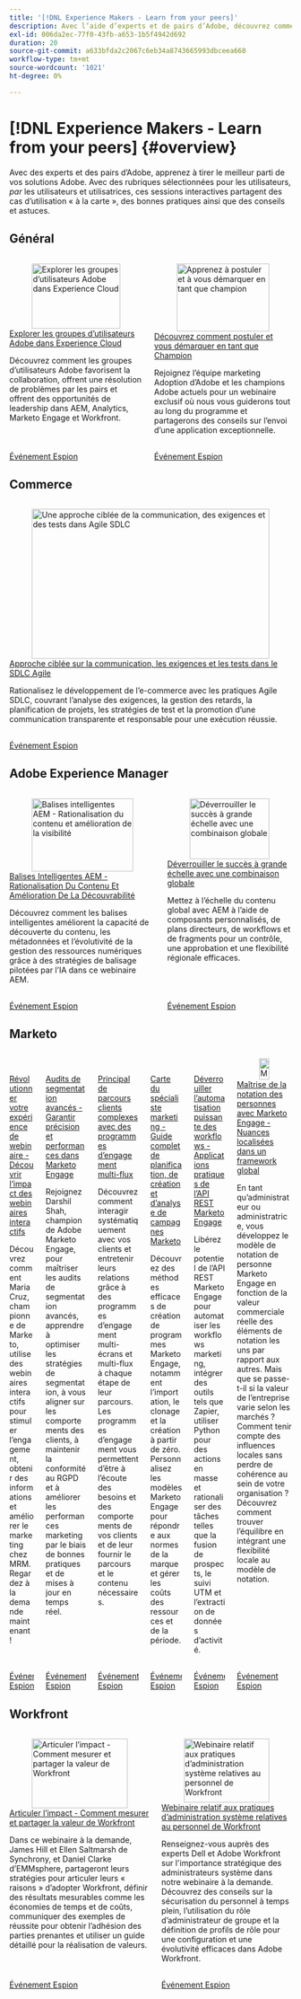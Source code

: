 ```yaml
---
title: '[!DNL Experience Makers - Learn from your peers]'
description: Avec l’aide d’experts et de pairs d’Adobe, découvrez comment tirer le meilleur parti de vos solutions Adobe. [!DNL Experience Makers - Learn from your peers] est une série mondiale d’événements d’apprentissage client virtuels, axée sur l’exploration  [!DNL Adobe Experience Cloud]  solutions.
exl-id: 006da2ec-77f0-43fb-a653-1b5f4942d692
duration: 20
source-git-commit: a633bfda2c2067c6eb34a8743665993dbceea660
workflow-type: tm+mt
source-wordcount: '1021'
ht-degree: 0%

---
```


# [!DNL Experience Makers - Learn from your peers] {#overview}

Avec des experts et des pairs d’Adobe, apprenez à tirer le meilleur parti de vos solutions Adobe. Avec des rubriques sélectionnées pour les utilisateurs, _par_ les utilisateurs et utilisatrices, ces sessions interactives partagent des cas d’utilisation « à la carte », des bonnes pratiques ainsi que des conseils et astuces.

## Général

<!-- CARDS
{cta  = Watch event}

* ./adobe-user-groups.md
* ./adobe-champion-application.md

-->
<!-- START CARDS HTML - DO NOT MODIFY BY HAND -->
<div class="columns">
    <div class="column is-half-tablet is-half-desktop is-one-third-widescreen" aria-label="Explore Adobe User Groups across Experience Cloud">
        <div class="card" style="height: 100%; display: flex; flex-direction: column; height: 100%;">
            <div class="card-image">
                <figure class="image x-is-16by9">
                    <a href="./adobe-user-groups.md" title="Explorer les groupes d’utilisateurs Adobe dans Experience Cloud" target="_blank" rel="referrer">
                        <img class="is-bordered-r-small" src="https://video.tv.adobe.com/v/3470396/?format=jpeg&nocache=1756413991529" alt="Explorer les groupes d’utilisateurs Adobe dans Experience Cloud"
                             style="width: 100%; aspect-ratio: 16 / 9; object-fit: cover; overflow: hidden; display: block; margin: auto;">
                    </a>
                </figure>
            </div>
            <div class="card-content is-padded-small" style="display: flex; flex-direction: column; flex-grow: 1; justify-content: space-between;">
                <div class="top-card-content">
                    <p class="headline is-size-6 has-text-weight-bold">
                        <a href="./adobe-user-groups.md" target="_blank" rel="referrer" title="Explorer les groupes d’utilisateurs Adobe dans Experience Cloud">Explorer les groupes d’utilisateurs Adobe dans Experience Cloud</a>
                    </p>
                    <p class="is-size-6">Découvrez comment les groupes d’utilisateurs Adobe favorisent la collaboration, offrent une résolution de problèmes par les pairs et offrent des opportunités de leadership dans AEM, Analytics, Marketo Engage et Workfront.</p>
                </div>
                <a href="./adobe-user-groups.md" target="_blank" rel="referrer" class="spectrum-Button spectrum-Button--outline spectrum-Button--primary spectrum-Button--sizeM" style="align-self: flex-start; margin-top: 1rem;">
                    <span class="spectrum-Button-label has-no-wrap has-text-weight-bold">Événement Espion</span>
                </a>
            </div>
        </div>
    </div>
    <div class="column is-half-tablet is-half-desktop is-one-third-widescreen" aria-label="Learn how to apply and stand out as a Champion">
        <div class="card" style="height: 100%; display: flex; flex-direction: column; height: 100%;">
            <div class="card-image">
                <figure class="image x-is-16by9">
                    <a href="./adobe-champion-application.md" title="Apprenez à postuler et à vous démarquer en tant que champion" target="_blank" rel="referrer">
                        <img class="is-bordered-r-small" src="https://video.tv.adobe.com/v/3458989/?format=jpeg&nocache=1756413991535" alt="Apprenez à postuler et à vous démarquer en tant que champion"
                             style="width: 100%; aspect-ratio: 16 / 9; object-fit: cover; overflow: hidden; display: block; margin: auto;">
                    </a>
                </figure>
            </div>
            <div class="card-content is-padded-small" style="display: flex; flex-direction: column; flex-grow: 1; justify-content: space-between;">
                <div class="top-card-content">
                    <p class="headline is-size-6 has-text-weight-bold">
                        <a href="./adobe-champion-application.md" target="_blank" rel="referrer" title="Apprenez à postuler et à vous démarquer en tant que champion">Découvrez comment postuler et vous démarquer en tant que Champion</a>
                    </p>
                    <p class="is-size-6">Rejoignez l’équipe marketing Adoption d’Adobe et les champions Adobe actuels pour un webinaire exclusif où nous vous guiderons tout au long du programme et partagerons des conseils sur l’envoi d’une application exceptionnelle.</p>
                </div>
                <a href="./adobe-champion-application.md" target="_blank" rel="referrer" class="spectrum-Button spectrum-Button--outline spectrum-Button--primary spectrum-Button--sizeM" style="align-self: flex-start; margin-top: 1rem;">
                    <span class="spectrum-Button-label has-no-wrap has-text-weight-bold">Événement Espion</span>
                </a>
            </div>
        </div>
    </div>
</div>
<!-- END CARDS HTML - DO NOT MODIFY BY HAND -->


## Commerce

<!-- CARDS
* commerce/2024/agile-sdlc.md {cta  = Watch event}
-->
<!-- START CARDS HTML - DO NOT MODIFY BY HAND -->
<div class="columns">
    <div class="column is-half-tablet is-half-desktop is-one-third-widescreen" aria-label="A Focused Approach on Communication, Requirements, and Testing in Agile SDLC">
        <div class="card" style="height: 100%; display: flex; flex-direction: column; height: 100%;">
            <div class="card-image">
                <figure class="image x-is-16by9">
                    <a href="commerce/2024/agile-sdlc.md" title="Une approche ciblée de la communication, des exigences et des tests dans Agile SDLC" target="_blank" rel="referrer">
                        <img class="is-bordered-r-small" src="https://video.tv.adobe.com/v/3427501/?format=jpeg&nocache=1756413991911" alt="Une approche ciblée de la communication, des exigences et des tests dans Agile SDLC"
                             style="width: 100%; aspect-ratio: 16 / 9; object-fit: cover; overflow: hidden; display: block; margin: auto;">
                    </a>
                </figure>
            </div>
            <div class="card-content is-padded-small" style="display: flex; flex-direction: column; flex-grow: 1; justify-content: space-between;">
                <div class="top-card-content">
                    <p class="headline is-size-6 has-text-weight-bold">
                        <a href="commerce/2024/agile-sdlc.md" target="_blank" rel="referrer" title="Une approche ciblée de la communication, des exigences et des tests dans Agile SDLC">Approche ciblée sur la communication, les exigences et les tests dans le SDLC Agile</a>
                    </p>
                    <p class="is-size-6">Rationalisez le développement de l’e-commerce avec les pratiques Agile SDLC, couvrant l’analyse des exigences, la gestion des retards, la planification de projets, les stratégies de test et la promotion d’une communication transparente et responsable pour une exécution réussie.</p>
                </div>
                <a href="commerce/2024/agile-sdlc.md" target="_blank" rel="referrer" class="spectrum-Button spectrum-Button--outline spectrum-Button--primary spectrum-Button--sizeM" style="align-self: flex-start; margin-top: 1rem;">
                    <span class="spectrum-Button-label has-no-wrap has-text-weight-bold">Événement Espion</span>
                </a>
            </div>
        </div>
    </div>
</div>
<!-- END CARDS HTML - DO NOT MODIFY BY HAND -->

## Adobe Experience Manager

<!-- CARDS

{cta  = Watch event}

* experience-manager/aug2025/smart-tags.md
* experience-manager/july2024/global-digital-presence.md

-->
<!-- START CARDS HTML - DO NOT MODIFY BY HAND -->
<div class="columns">
    <div class="column is-half-tablet is-half-desktop is-one-third-widescreen" aria-label="AEM Smart Tags - Streamlining Content & Enhancing Discoverability">
        <div class="card" style="height: 100%; display: flex; flex-direction: column; height: 100%;">
            <div class="card-image">
                <figure class="image x-is-16by9">
                    <a href="experience-manager/aug2025/smart-tags.md" title="Balises intelligentes AEM - Rationalisation du contenu et amélioration de la visibilité" target="_blank" rel="referrer">
                        <img class="is-bordered-r-small" src="https://video.tv.adobe.com/v/3471511/?format=jpeg&nocache=1756413992243" alt="Balises intelligentes AEM - Rationalisation du contenu et amélioration de la visibilité"
                             style="width: 100%; aspect-ratio: 16 / 9; object-fit: cover; overflow: hidden; display: block; margin: auto;">
                    </a>
                </figure>
            </div>
            <div class="card-content is-padded-small" style="display: flex; flex-direction: column; flex-grow: 1; justify-content: space-between;">
                <div class="top-card-content">
                    <p class="headline is-size-6 has-text-weight-bold">
                        <a href="experience-manager/aug2025/smart-tags.md" target="_blank" rel="referrer" title="Balises intelligentes AEM - Rationalisation du contenu et amélioration de la visibilité">Balises Intelligentes AEM - Rationalisation Du Contenu Et Amélioration De La Découvrabilité</a>
                    </p>
                    <p class="is-size-6">Découvrez comment les balises intelligentes améliorent la capacité de découverte du contenu, les métadonnées et l’évolutivité de la gestion des ressources numériques grâce à des stratégies de balisage pilotées par l’IA dans ce webinaire AEM.</p>
                </div>
                <a href="experience-manager/aug2025/smart-tags.md" target="_blank" rel="referrer" class="spectrum-Button spectrum-Button--outline spectrum-Button--primary spectrum-Button--sizeM" style="align-self: flex-start; margin-top: 1rem;">
                    <span class="spectrum-Button-label has-no-wrap has-text-weight-bold">Événement Espion</span>
                </a>
            </div>
        </div>
    </div>
    <div class="column is-half-tablet is-half-desktop is-one-third-widescreen" aria-label="Unlocking Success at Scale with a Global Combination">
        <div class="card" style="height: 100%; display: flex; flex-direction: column; height: 100%;">
            <div class="card-image">
                <figure class="image x-is-16by9">
                    <a href="experience-manager/july2024/global-digital-presence.md" title="Déverrouiller le succès à grande échelle avec une combinaison globale" target="_blank" rel="referrer">
                        <img class="is-bordered-r-small" src="https://video.tv.adobe.com/v/3457918/?format=jpeg&nocache=1756413992257" alt="Déverrouiller le succès à grande échelle avec une combinaison globale"
                             style="width: 100%; aspect-ratio: 16 / 9; object-fit: cover; overflow: hidden; display: block; margin: auto;">
                    </a>
                </figure>
            </div>
            <div class="card-content is-padded-small" style="display: flex; flex-direction: column; flex-grow: 1; justify-content: space-between;">
                <div class="top-card-content">
                    <p class="headline is-size-6 has-text-weight-bold">
                        <a href="experience-manager/july2024/global-digital-presence.md" target="_blank" rel="referrer" title="Déverrouiller le succès à grande échelle avec une combinaison globale">Déverrouiller le succès à grande échelle avec une combinaison globale</a>
                    </p>
                    <p class="is-size-6">Mettez à l’échelle du contenu global avec AEM à l’aide de composants personnalisés, de plans directeurs, de workflows et de fragments pour un contrôle, une approbation et une flexibilité régionale efficaces.</p>
                </div>
                <a href="experience-manager/july2024/global-digital-presence.md" target="_blank" rel="referrer" class="spectrum-Button spectrum-Button--outline spectrum-Button--primary spectrum-Button--sizeM" style="align-self: flex-start; margin-top: 1rem;">
                    <span class="spectrum-Button-label has-no-wrap has-text-weight-bold">Événement Espion</span>
                </a>
            </div>
        </div>
    </div>
</div>
<!-- END CARDS HTML - DO NOT MODIFY BY HAND -->

## Marketo

<!-- CARDS

{cta  = Watch event}

* marketo/may2025/interactive-webinars.md
* marketo/nov2024/advanced-segmentation.md
* marketo/sept2024/multi-stream-engagement-programs.md
* marketo/july2024/marketers-map-marketo-campaigns.md
* marketo/april2024/practical-applications-of-marketo-engage-rest-api.md
* marketo/jan2024/person-scoring-mastery.md
-->
<!-- START CARDS HTML - DO NOT MODIFY BY HAND -->
<div class="columns">
    <div class="column is-half-tablet is-half-desktop is-one-third-widescreen" aria-label="Revolutionizing Your Webinar Experience - Discover the Impact of Interactive Webinars">
        <div class="card" style="height: 100%; display: flex; flex-direction: column; height: 100%;">
            <div class="card-image">
                <figure class="image x-is-16by9">
                    <a href="marketo/may2025/interactive-webinars.md" title="Révolutionner votre expérience de webinaire - Découvrez l’impact des webinaires interactifs" target="_blank" rel="referrer">
                        <img class="is-bordered-r-small" src="https://video.tv.adobe.com/v/3458099/?format=jpeg&nocache=1756413992825" alt="Révolutionner votre expérience de webinaire - Découvrez l’impact des webinaires interactifs"
                             style="width: 100%; aspect-ratio: 16 / 9; object-fit: cover; overflow: hidden; display: block; margin: auto;">
                    </a>
                </figure>
            </div>
            <div class="card-content is-padded-small" style="display: flex; flex-direction: column; flex-grow: 1; justify-content: space-between;">
                <div class="top-card-content">
                    <p class="headline is-size-6 has-text-weight-bold">
                        <a href="marketo/may2025/interactive-webinars.md" target="_blank" rel="referrer" title="Révolutionner votre expérience de webinaire - Découvrez l’impact des webinaires interactifs">Révolutionner votre expérience de webinaire - Découvrir l’impact des webinaires interactifs</a>
                    </p>
                    <p class="is-size-6">Découvrez comment Maria Cruz, championne de Marketo, utilise des webinaires interactifs pour stimuler l’engagement, obtenir des informations et améliorer le marketing chez MRM. Regardez à la demande maintenant !</p>
                </div>
                <a href="marketo/may2025/interactive-webinars.md" target="_blank" rel="referrer" class="spectrum-Button spectrum-Button--outline spectrum-Button--primary spectrum-Button--sizeM" style="align-self: flex-start; margin-top: 1rem;">
                    <span class="spectrum-Button-label has-no-wrap has-text-weight-bold">Événement Espion</span>
                </a>
            </div>
        </div>
    </div>
    <div class="column is-half-tablet is-half-desktop is-one-third-widescreen" aria-label="Advanced Segmentation Audits - Ensuring Precision and Performance in Marketo Engage">
        <div class="card" style="height: 100%; display: flex; flex-direction: column; height: 100%;">
            <div class="card-image">
                <figure class="image x-is-16by9">
                    <a href="marketo/nov2024/advanced-segmentation.md" title="Audits de segmentation avancés - Garantir la précision et les performances dans Marketo Engage" target="_blank" rel="referrer">
                        <img class="is-bordered-r-small" src="https://video.tv.adobe.com/v/3439383/?format=jpeg&nocache=1756413992857" alt="Audits de segmentation avancés - Garantir la précision et les performances dans Marketo Engage"
                             style="width: 100%; aspect-ratio: 16 / 9; object-fit: cover; overflow: hidden; display: block; margin: auto;">
                    </a>
                </figure>
            </div>
            <div class="card-content is-padded-small" style="display: flex; flex-direction: column; flex-grow: 1; justify-content: space-between;">
                <div class="top-card-content">
                    <p class="headline is-size-6 has-text-weight-bold">
                        <a href="marketo/nov2024/advanced-segmentation.md" target="_blank" rel="referrer" title="Audits de segmentation avancés - Garantir la précision et les performances dans Marketo Engage">Audits de segmentation avancés - Garantir précision et performances dans Marketo Engage</a>
                    </p>
                    <p class="is-size-6">Rejoignez Darshil Shah, champion de Adobe Marketo Engage, pour maîtriser les audits de segmentation avancés, apprendre à optimiser les stratégies de segmentation, à vous aligner sur les comportements des clients, à maintenir la conformité au RGPD et à améliorer les performances marketing par le biais de bonnes pratiques et de mises à jour en temps réel.</p>
                </div>
                <a href="marketo/nov2024/advanced-segmentation.md" target="_blank" rel="referrer" class="spectrum-Button spectrum-Button--outline spectrum-Button--primary spectrum-Button--sizeM" style="align-self: flex-start; margin-top: 1rem;">
                    <span class="spectrum-Button-label has-no-wrap has-text-weight-bold">Événement Espion</span>
                </a>
            </div>
        </div>
    </div>
    <div class="column is-half-tablet is-half-desktop is-one-third-widescreen" aria-label="Master complex customer journeys with Multi-Stream Engagement Programs">
        <div class="card" style="height: 100%; display: flex; flex-direction: column; height: 100%;">
            <div class="card-image">
                <figure class="image x-is-16by9">
                    <a href="marketo/sept2024/multi-stream-engagement-programs.md" title="Principal de parcours clients complexes avec des programmes d’engagement multi-flux" target="_blank" rel="referrer">
                        <img class="is-bordered-r-small" src="https://video.tv.adobe.com/v/3434490/?format=jpeg&nocache=1756413992847" alt="Principal de parcours clients complexes avec des programmes d’engagement multi-flux"
                             style="width: 100%; aspect-ratio: 16 / 9; object-fit: cover; overflow: hidden; display: block; margin: auto;">
                    </a>
                </figure>
            </div>
            <div class="card-content is-padded-small" style="display: flex; flex-direction: column; flex-grow: 1; justify-content: space-between;">
                <div class="top-card-content">
                    <p class="headline is-size-6 has-text-weight-bold">
                        <a href="marketo/sept2024/multi-stream-engagement-programs.md" target="_blank" rel="referrer" title="Principal de parcours clients complexes avec des programmes d’engagement multi-flux">Principal de parcours clients complexes avec des programmes d’engagement multi-flux</a>
                    </p>
                    <p class="is-size-6">Découvrez comment interagir systématiquement avec vos clients et entretenir leurs relations grâce à des programmes d’engagement multi-écrans et multi-flux à chaque étape de leur parcours. Les programmes d’engagement vous permettent d’être à l’écoute des besoins et des comportements de vos clients et de leur fournir le parcours et le contenu nécessaires.</p>
                </div>
                <a href="marketo/sept2024/multi-stream-engagement-programs.md" target="_blank" rel="referrer" class="spectrum-Button spectrum-Button--outline spectrum-Button--primary spectrum-Button--sizeM" style="align-self: flex-start; margin-top: 1rem;">
                    <span class="spectrum-Button-label has-no-wrap has-text-weight-bold">Événement Espion</span>
                </a>
            </div>
        </div>
    </div>
    <div class="column is-half-tablet is-half-desktop is-one-third-widescreen" aria-label="The Marketer's Map - A Comprehensive Guide to Strategizing, Building and Analyzing Marketo Campaigns">
        <div class="card" style="height: 100%; display: flex; flex-direction: column; height: 100%;">
            <div class="card-image">
                <figure class="image x-is-16by9">
                    <a href="marketo/july2024/marketers-map-marketo-campaigns.md" title="Carte du marketeur - Guide complet pour la stratégie, la création et l’analyse de campagnes Marketo" target="_blank" rel="referrer">
                        <img class="is-bordered-r-small" src="https://video.tv.adobe.com/v/3432223/?format=jpeg&nocache=1756413992837" alt="Carte du marketeur - Guide complet pour la stratégie, la création et l’analyse de campagnes Marketo"
                             style="width: 100%; aspect-ratio: 16 / 9; object-fit: cover; overflow: hidden; display: block; margin: auto;">
                    </a>
                </figure>
            </div>
            <div class="card-content is-padded-small" style="display: flex; flex-direction: column; flex-grow: 1; justify-content: space-between;">
                <div class="top-card-content">
                    <p class="headline is-size-6 has-text-weight-bold">
                        <a href="marketo/july2024/marketers-map-marketo-campaigns.md" target="_blank" rel="referrer" title="Carte du marketeur - Guide complet pour la stratégie, la création et l’analyse de campagnes Marketo">Carte du spécialiste marketing - Guide complet de planification, de création et d’analyse de campagnes Marketo</a>
                    </p>
                    <p class="is-size-6">Découvrez des méthodes efficaces de création de programmes Marketo Engage, notamment l’importation, le clonage et la création à partir de zéro. Personnalisez les modèles Marketo Engage pour répondre aux normes de la marque et gérer les coûts des ressources et de la période.</p>
                </div>
                <a href="marketo/july2024/marketers-map-marketo-campaigns.md" target="_blank" rel="referrer" class="spectrum-Button spectrum-Button--outline spectrum-Button--primary spectrum-Button--sizeM" style="align-self: flex-start; margin-top: 1rem;">
                    <span class="spectrum-Button-label has-no-wrap has-text-weight-bold">Événement Espion</span>
                </a>
            </div>
        </div>
    </div>
    <div class="column is-half-tablet is-half-desktop is-one-third-widescreen" aria-label="Unlocking Powerful Workflow Automation - Practical Applications of Marketo Engage REST API">
        <div class="card" style="height: 100%; display: flex; flex-direction: column; height: 100%;">
            <div class="card-image">
                <figure class="image x-is-16by9">
                    <a href="marketo/april2024/practical-applications-of-marketo-engage-rest-api.md" title="Déverrouiller l’automatisation puissante des workflows - Applications pratiques de l’API REST Marketo Engage" target="_blank" rel="referrer">
                        <img class="is-bordered-r-small" src="https://video.tv.adobe.com/v/3428435/?format=jpeg&nocache=1756413992867" alt="Déverrouiller l’automatisation puissante des workflows - Applications pratiques de l’API REST Marketo Engage"
                             style="width: 100%; aspect-ratio: 16 / 9; object-fit: cover; overflow: hidden; display: block; margin: auto;">
                    </a>
                </figure>
            </div>
            <div class="card-content is-padded-small" style="display: flex; flex-direction: column; flex-grow: 1; justify-content: space-between;">
                <div class="top-card-content">
                    <p class="headline is-size-6 has-text-weight-bold">
                        <a href="marketo/april2024/practical-applications-of-marketo-engage-rest-api.md" target="_blank" rel="referrer" title="Déverrouiller l’automatisation puissante des workflows - Applications pratiques de l’API REST Marketo Engage">Déverrouiller l’automatisation puissante des workflows - Applications pratiques de l’API REST Marketo Engage</a>
                    </p>
                    <p class="is-size-6">Libérez le potentiel de l’API REST Marketo Engage pour automatiser les workflows marketing, intégrer des outils tels que Zapier, utiliser Python pour des actions en masse et rationaliser des tâches telles que la fusion de prospects, le suivi UTM et l’extraction de données d’activité.</p>
                </div>
                <a href="marketo/april2024/practical-applications-of-marketo-engage-rest-api.md" target="_blank" rel="referrer" class="spectrum-Button spectrum-Button--outline spectrum-Button--primary spectrum-Button--sizeM" style="align-self: flex-start; margin-top: 1rem;">
                    <span class="spectrum-Button-label has-no-wrap has-text-weight-bold">Événement Espion</span>
                </a>
            </div>
        </div>
    </div>
    <div class="column is-half-tablet is-half-desktop is-one-third-widescreen" aria-label="Person Scoring Mastery with Marketo Engage - Localized Nuances in a Global Framework">
        <div class="card" style="height: 100%; display: flex; flex-direction: column; height: 100%;">
            <div class="card-image">
                <figure class="image x-is-16by9">
                    <a href="marketo/jan2024/person-scoring-mastery.md" title="Maîtrise de la notation des personnes avec Marketo Engage - Nuances localisées dans un framework global" target="_blank" rel="referrer">
                        <img class="is-bordered-r-small" src="https://video.tv.adobe.com/v/3457441/?format=jpeg&nocache=1756413992875&captions=fre_fr" alt="Maîtrise de la notation des personnes avec Marketo Engage - Nuances localisées dans un framework global"
                             style="width: 100%; aspect-ratio: 16 / 9; object-fit: cover; overflow: hidden; display: block; margin: auto;">
                    </a>
                </figure>
            </div>
            <div class="card-content is-padded-small" style="display: flex; flex-direction: column; flex-grow: 1; justify-content: space-between;">
                <div class="top-card-content">
                    <p class="headline is-size-6 has-text-weight-bold">
                        <a href="marketo/jan2024/person-scoring-mastery.md" target="_blank" rel="referrer" title="Maîtrise de la notation des personnes avec Marketo Engage - Nuances localisées dans un framework global">Maîtrise de la notation des personnes avec Marketo Engage - Nuances localisées dans un framework global</a>
                    </p>
                    <p class="is-size-6">En tant qu’administrateur ou administratrice, vous développez le modèle de notation de personne Marketo Engage en fonction de la valeur commerciale réelle des éléments de notation les uns par rapport aux autres. Mais que se passe-t-il si la valeur de l’entreprise varie selon les marchés ? Comment tenir compte des influences locales sans perdre de cohérence au sein de votre organisation ? Découvrez comment trouver l’équilibre en intégrant une flexibilité locale au modèle de notation.</p>
                </div>
                <a href="marketo/jan2024/person-scoring-mastery.md" target="_blank" rel="referrer" class="spectrum-Button spectrum-Button--outline spectrum-Button--primary spectrum-Button--sizeM" style="align-self: flex-start; margin-top: 1rem;">
                    <span class="spectrum-Button-label has-no-wrap has-text-weight-bold">Événement Espion</span>
                </a>
            </div>
        </div>
    </div>
</div>
<!-- END CARDS HTML - DO NOT MODIFY BY HAND -->

## Workfront

<!-- CARDS

{cta  = Watch event}

* workfront/2025/how-to-measure-and-share-workfront-value.md
* workfront/2024/04/staffing-your-workfront-system-admin-practice.md
-->
<!-- START CARDS HTML - DO NOT MODIFY BY HAND -->
<div class="columns">
    <div class="column is-half-tablet is-half-desktop is-one-third-widescreen" aria-label="Articulating Impact - How to Measure and Share Workfront Value">
        <div class="card" style="height: 100%; display: flex; flex-direction: column; height: 100%;">
            <div class="card-image">
                <figure class="image x-is-16by9">
                    <a href="workfront/2025/how-to-measure-and-share-workfront-value.md" title="Articuler l’impact - Comment mesurer et partager la valeur de Workfront" target="_blank" rel="referrer">
                        <img class="is-bordered-r-small" src="https://video.tv.adobe.com/v/3447501/?format=jpeg&nocache=1756413993215" alt="Articuler l’impact - Comment mesurer et partager la valeur de Workfront"
                             style="width: 100%; aspect-ratio: 16 / 9; object-fit: cover; overflow: hidden; display: block; margin: auto;">
                    </a>
                </figure>
            </div>
            <div class="card-content is-padded-small" style="display: flex; flex-direction: column; flex-grow: 1; justify-content: space-between;">
                <div class="top-card-content">
                    <p class="headline is-size-6 has-text-weight-bold">
                        <a href="workfront/2025/how-to-measure-and-share-workfront-value.md" target="_blank" rel="referrer" title="Articuler l’impact - Comment mesurer et partager la valeur de Workfront">Articuler l’impact - Comment mesurer et partager la valeur de Workfront</a>
                    </p>
                    <p class="is-size-6">Dans ce webinaire à la demande, James Hill et Ellen Saltmarsh de Synchrony, et Daniel Clarke d’EMMsphere, partageront leurs stratégies pour articuler leurs « raisons » d’adopter Workfront, définir des résultats mesurables comme les économies de temps et de coûts, communiquer des exemples de réussite pour obtenir l’adhésion des parties prenantes et utiliser un guide détaillé pour la réalisation de valeurs.</p>
                </div>
                <a href="workfront/2025/how-to-measure-and-share-workfront-value.md" target="_blank" rel="referrer" class="spectrum-Button spectrum-Button--outline spectrum-Button--primary spectrum-Button--sizeM" style="align-self: flex-start; margin-top: 1rem;">
                    <span class="spectrum-Button-label has-no-wrap has-text-weight-bold">Événement Espion</span>
                </a>
            </div>
        </div>
    </div>
    <div class="column is-half-tablet is-half-desktop is-one-third-widescreen" aria-label="Staffing your Workfront system admin practice webinar">
        <div class="card" style="height: 100%; display: flex; flex-direction: column; height: 100%;">
            <div class="card-image">
                <figure class="image x-is-16by9">
                    <a href="workfront/2024/04/staffing-your-workfront-system-admin-practice.md" title="Webinaire relatif aux pratiques d’administration système relatives au personnel de Workfront" target="_blank" rel="referrer">
                        <img class="is-bordered-r-small" src="https://video.tv.adobe.com/v/3431021/?format=jpeg&nocache=1756413993200" alt="Webinaire relatif aux pratiques d’administration système relatives au personnel de Workfront"
                             style="width: 100%; aspect-ratio: 16 / 9; object-fit: cover; overflow: hidden; display: block; margin: auto;">
                    </a>
                </figure>
            </div>
            <div class="card-content is-padded-small" style="display: flex; flex-direction: column; flex-grow: 1; justify-content: space-between;">
                <div class="top-card-content">
                    <p class="headline is-size-6 has-text-weight-bold">
                        <a href="workfront/2024/04/staffing-your-workfront-system-admin-practice.md" target="_blank" rel="referrer" title="Webinaire relatif aux pratiques d’administration système relatives au personnel de Workfront">Webinaire relatif aux pratiques d’administration système relatives au personnel de Workfront</a>
                    </p>
                    <p class="is-size-6">Renseignez-vous auprès des experts Dell et Adobe Workfront sur l'importance stratégique des administrateurs système dans notre webinaire à la demande. Découvrez des conseils sur la sécurisation du personnel à temps plein, l’utilisation du rôle d’administrateur de groupe et la définition de profils de rôle pour une configuration et une évolutivité efficaces dans Adobe Workfront.</p>
                </div>
                <a href="workfront/2024/04/staffing-your-workfront-system-admin-practice.md" target="_blank" rel="referrer" class="spectrum-Button spectrum-Button--outline spectrum-Button--primary spectrum-Button--sizeM" style="align-self: flex-start; margin-top: 1rem;">
                    <span class="spectrum-Button-label has-no-wrap has-text-weight-bold">Événement Espion</span>
                </a>
            </div>
        </div>
    </div>
</div>
<!-- END CARDS HTML - DO NOT MODIFY BY HAND -->
